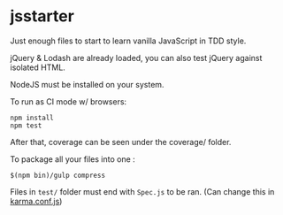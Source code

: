 # jsstarter


Just enough files to start to learn vanilla JavaScript in TDD style.

jQuery & Lodash are already loaded, you can also test jQuery against isolated HTML.

NodeJS must be installed on your system.

To run as CI mode w/ browsers:
```
npm install
npm test
```

After that, coverage can be seen under the coverage/ folder.

To package all your files into one :
```
$(npm bin)/gulp compress
```

Files in `test/` folder must end with `Spec.js` to be ran. (Can change this in [karma.conf.js](https://github.com/bdavidxyz/jsstarter/blob/master/karma.conf.js#L25))
